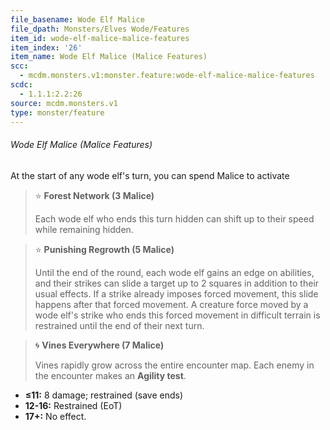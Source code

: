 ```yaml
---
file_basename: Wode Elf Malice
file_dpath: Monsters/Elves Wode/Features
item_id: wode-elf-malice-malice-features
item_index: '26'
item_name: Wode Elf Malice (Malice Features)
scc:
  - mcdm.monsters.v1:monster.feature:wode-elf-malice-malice-features
scdc:
  - 1.1.1:2.2:26
source: mcdm.monsters.v1
type: monster/feature
---
```


###### Wode Elf Malice (Malice Features)

At the start of any wode elf's turn, you can spend Malice to activate

<!-- -->
> ⭐️ **Forest Network (3 Malice)**
>
> Each wode elf who ends this turn hidden can shift up to their speed while remaining hidden.

<!-- -->
> ⭐️ **Punishing Regrowth (5 Malice)**
>
> Until the end of the round, each wode elf gains an edge on abilities, and their strikes can slide a target up to 2 squares in addition to their usual effects. If a strike already imposes forced movement, this slide happens after that forced movement. A creature force moved by a wode elf's strike who ends this forced movement in difficult terrain is restrained until the end of their next turn.

<!-- -->
> 🌀 **Vines Everywhere (7 Malice)**
>
> Vines rapidly grow across the entire encounter map. Each enemy in the encounter makes an **Agility test**.

- **≤11:** 8 damage; restrained (save ends)
- **12-16:** Restrained (EoT)
- **17+:** No effect.
